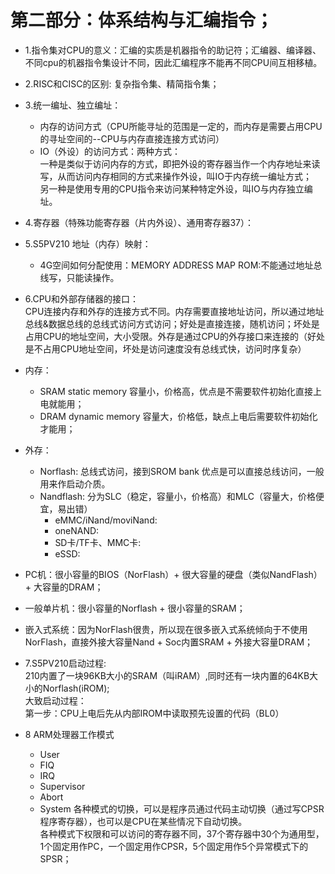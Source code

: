 # 第二部分：体系结构与汇编指令；  
  - 1.指令集对CPU的意义：汇编的实质是机器指令的助记符；汇编器、编译器、不同cpu的机器指令集设计不同，因此汇编程序不能再不同CPU间互相移植。  
  
  - 2.RISC和CISC的区别: 复杂指令集、精简指令集；  
  
  - 3.统一编址、独立编址：
    - 内存的访问方式（CPU所能寻址的范围是一定的，而内存是需要占用CPU的寻址空间的--CPU与内存直接连接方式访问）  
    - IO（外设）的访问方式：两种方式：  
      一种是类似于访问内存的方式，即把外设的寄存器当作一个内存地址来读写，从而访问内存相同的方式来操作外设，叫IO于内存统一编址方式；  
      另一种是使用专用的CPU指令来访问某种特定外设，叫IO与内存独立编址。 
      
  - 4.寄存器（特殊功能寄存器（片内外设）、通用寄存器37）： 
  
  - 5.S5PV210 地址（内存）映射：  
    - 4G空间如何分配使用：MEMORY ADDRESS MAP  ROM:不能通过地址总线写，只能读操作。
    
  - 6.CPU和外部存储器的接口：  
  CPU连接内存和外存的连接方式不同。内存需要直接地址访问，所以通过地址总线&数据总线的总线式访问方式访问；好处是直接连接，随机访问；坏处是占用CPU的地址空间，大小受限。外存是通过CPU的外存接口来连接的（好处是不占用CPU地址空间，坏处是访问速度没有总线式快，访问时序复杂）  
  
  - 内存：   
    - SRAM  static memory  容量小，价格高，优点是不需要软件初始化直接上电就能用；  
    - DRAM  dynamic memory 容量大，价格低，缺点上电后需要软件初始化才能用；  
    
  - 外存：  
    - Norflash:  总线式访问，接到SROM bank 优点是可以直接总线访问，一般用来作启动介质。  
    - Nandflash:  分为SLC（稳定，容量小，价格高）和MLC（容量大，价格便宜，易出错）  
      - eMMC/iNand/moviNand:
      - oneNAND:
      - SD卡/TF卡、MMC卡:
      - eSSD:  
      
  - PC机：很小容量的BIOS（NorFlash）+ 很大容量的硬盘（类似NandFlash）+ 大容量的DRAM；    
  - 一般单片机：很小容量的Norflash + 很小容量的SRAM；  
  - 嵌入式系统：因为NorFlash很贵，所以现在很多嵌入式系统倾向于不使用NorFlash，直接外接大容量Nand + Soc内置SRAM + 外接大容量DRAM；
  
  - 7.S5PV210启动过程:  
    210内置了一块96KB大小的SRAM（叫iRAM）,同时还有一块内置的64KB大小的Norflash(iROM);  
    大致启动过程：  
      第一步：CPU上电后先从内部IROM中读取预先设置的代码（BL0）
  - 8 ARM处理器工作模式  
    - User  
    - FIQ  
    - IRQ  
    - Supervisor  
    - Abort  
    - System 
    各种模式的切换，可以是程序员通过代码主动切换（通过写CPSR程序寄存器），也可以是CPU在某些情况下自动切换。  
    各种模式下权限和可以访问的寄存器不同，37个寄存器中30个为通用型，1个固定用作PC，一个固定用作CPSR，5个固定用作5个异常模式下的SPSR；




